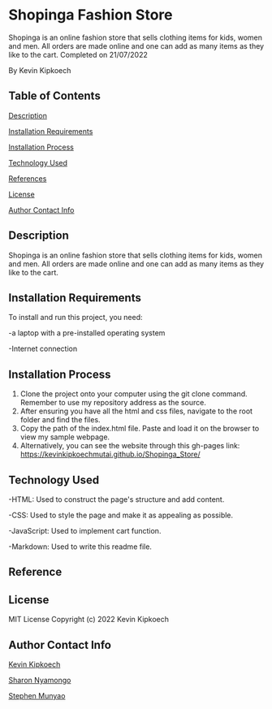 # Shopinga Fashion Store
Shopinga is an online fashion store that sells clothing items for kids, women and men. All orders are made online and one can add as many items as they like to the cart.
Completed on 21/07/2022

By Kevin Kipkoech

## **Table of Contents**
[Description](#description)


[Installation Requirements](#installationrequirements)


[Installation Process](#installationprocess)


[Technology Used](#technologyused)


[References](#references)


[License](#license)


[Author Contact Info](#authorcontactinfo)
## **Description**
Shopinga is an online fashion store that sells clothing items for kids, women and men. All orders are made online and one can add as many items as they like to the cart.
## **Installation Requirements**
To install and run this project, you need:

-a laptop with a pre-installed operating system

-Internet connection
## **Installation Process**
1. Clone the project onto your computer using the git clone command. Remember to use my repository address as the source. 
2. After ensuring you have all the html and css files, navigate to the root folder and find the files. 
3. Copy the path of the index.html file. Paste and load it on the browser to view my sample webpage. 
4. Alternatively, you can see the website through this gh-pages link: https://kevinkipkoechmutai.github.io/Shopinga_Store/ 
## **Technology Used**
-HTML: Used to construct the page's structure and add content.

-CSS: Used to style the page and make it as appealing as possible.

-JavaScript: Used to implement cart function.

-Markdown: Used to write this readme file.
## **Reference**

## **License**
MIT License Copyright (c) 2022 Kevin Kipkoech
## **Author Contact Info**

[Kevin Kipkoech](mutaikevinkip.05@gmail.com)

[Sharon Nyamongo](nyamongosharon88@gmail.com)

[Stephen Munyao](stephen.munyao@student.moringaschool.com)




 

